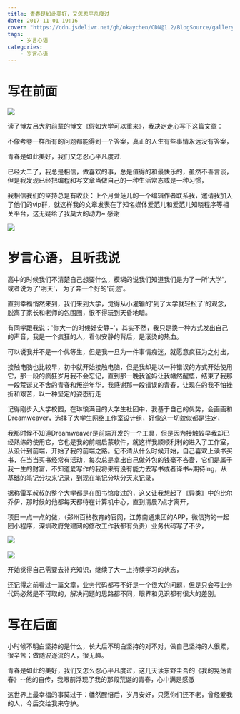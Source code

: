 ```yaml
---
title: 青春是如此美好，又怎忍平凡度过
date: 2017-11-01 19:16
cover: "https://cdn.jsdelivr.net/gh/okaychen/CDN@1.2/BlogSource/gallery/thumb_041.jpg"
tags:  
    - 岁言心语
categories:
    - 岁言心语
---
```


# 写在前面

<fancybox>![](https://www.chenqaq.com/assets/cnblogs_img/1140602-20171101130631545-1261006104.png)</fancybox>

读了博友吕大豹前辈的博文《假如大学可以重来》，我决定走心写下这篇文章：

不像考卷一样所有的问题都能得到一个答案，真正的人生有些事情永远没有答案，

青春是如此美好，我们又怎忍心平凡度过.

<!-- more -->

已经大二了，我总是相信，做喜欢的事，总是值得的和最快乐的，虽然不善言谈，但是我发现已经把编程和写文章当做自己的一种生活常态或是一种习惯，

我相信我们的坚持总是有收获：上个月爱范儿的一个编辑作者联系我，邀请我加入了他们的vip群，就这样我的文章发表在了知名媒体爱范儿和爱范儿知晓程序等相关平台，这无疑给了我莫大的动力~ 感谢

<fancybox>![](https://www.chenqaq.com/assets/cnblogs_img/1140602-20171101130356216-1978858794.png)</fancybox>

# 岁言心语，且听我说

高中的时候我们不清楚自己想要什么，模糊的说我们知道我们是为了一所'大学'，或者说为了'明天'， 为了奔一个好的'前途'。

直到幸福悄然来到，我们来到大学，觉得从小灌输的'到了大学就轻松了'的观念，脱离了家长和老师的包围圈，恨不得玩到天昏地暗。

有同学跟我说：'你大一的时候好安静~'，其实不然，我只是换一种方式发出自己的声音，我是一个疯狂的人，看似安静的背后，是滚烫的热血。

可以说我并不是一个优等生，但是我一旦为一件事情痴迷，就愿意疯狂为之付出，

接触电脑也比较早，初中就开始接触电脑，但是我却是以一种错误的方式开始使用它，那一段的疯狂岁月我不会忘记，直到那一晚我爸妈让我幡然醒悟，结束了我那一段荒诞又不舍的青春和叛逆年华，我感谢那一段错误的青春，让现在的我不怕挫折和艰苦，以一种坚定的姿态行走

记得刚步入大学校园，在琳琅满目的大学生社团中，我基于自己的优势，会画画和Dreamweaver，选择了大学生网络工作室设计组，好像这一切貌似都是注定，

我那时候不知道Dreamweaver是前端开发的一个工具，但是因为接触较早我却已经熟练的使用它，它也是我的前端启蒙软件，就这样我顺顺利利的进入了工作室，从设计到前端，开始了我的前端之路。记不清从什么时候开始，自己喜欢上读书买书，在当当买书经常有活动，每次总是拿出自己做外包的钱毫不吝啬，它们是属于我一生的财富，不知道爱写作的我将来有没有能力去写书或者译书~期待ing，从基础的笔记分块来记录，到现在笔记分块分天来记录，

据称雷军叔叔的整个大学都是在图书馆度过的，这又让我想起了《异类》中的比尔乔伊，那时候的他都每天都待在计算机中心，直到清晨7点才离开，

项目一点一点的做，（郑州百格教育的官网，江苏南通集团的APP，微信狗的一起团小程序，深圳政府党建网的修改工作我都有负责）业务代码写了不少，

<fancybox>![](https://www.chenqaq.com/assets/cnblogs_img/1140602-20171101184305966-1372145517.png)</fancybox>　 

<fancybox>![](https://www.chenqaq.com/assets/cnblogs_img/1140602-20171101184423232-2079524613.png)</fancybox>
       
开始觉得自己需要去补充知识，继续了大一上持续学习的状态，

还记得之前看过一篇文章，业务代码都写不好是一个很大的问题，但是只会写业务代码必然是不可取的，解决问题的思路都不同，眼界和见识都有很大的差别。

# 写在后面
小时候不明白坚持的是什么，长大后不明白坚持的对不对，做自己坚持的人很累，很辛苦；做随波逐流的人，很无趣。

青春是如此的美好，我们又怎么忍心平凡度过，这几天读东野圭吾的《我的晃荡青春》--他的自传，我眼前浮现了我的那段荒诞的青春，心中满是感激

这世界上最幸福的事莫过于：幡然醒悟后，岁月安好，只愿你们还不老，曾经爱我的人，今后交给我来守护。